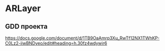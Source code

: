# ARLayer
## GDD проекта
https://docs.google.com/document/d/1TB9OaAmrp3Xu_RwTf12NX1TWhKP-C0Lz2-iiwBNDyeo/edit#heading=h.30fz4wdywir6
